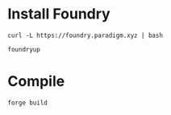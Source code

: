 # Install Foundry

```
curl -L https://foundry.paradigm.xyz | bash

foundryup
```

# Compile

```
forge build
```
